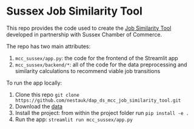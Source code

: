 # Sussex Job Similarity Tool

This repo provides the code used to create the [Job Similarity Tool](https://sussex-career-transitions.dap-tools.uk) developed in partnership with Sussex Chamber of Commerce.

The repo has two main attributes:

  1. `mcc_sussex/app.py`: the code for the frontend of the Streamlit app
  2. `mcc_sussex/backend/*`: all of the code for the data preprocessing and similarity calculations to recommend viable job transitions


To run the app locally:
1. Clone this repo `git clone https://github.com/nestauk/dap_ds_mcc_job_similarity_tool.git`
2. Download the [data]()
3. Install the project: from within the project folder run `pip install -e .`
4. Run the app: `streamlit run mcc_sussex/app.py`
